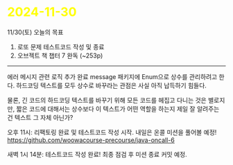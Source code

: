 # <span style="color:yellow">2024-11-30</span>

11/30(토) 오늘의 목표

1. 로또 문제 테스트코드 작성 및 종료
2. 오브젝트 책 챕터 7 완독 (~253p)

- - -

에러 메시지 관련 로직 추가 완료
message 패키지에 Enum으로 상수를 관리하려고 한다.
하드코딩 텍스트를 모두 상수로 바꾸라는 관점은 사실 아직 납득하기 힘들다.

물론, 긴 코드의 하드코딩 텍스트를 바꾸기 위해 모든 코드를 헤집고 다니는 것은 별로지만, 짧은 코드에 대해서는 상수보다 이 텍스트가 어떤 역할을 하는지 제일 잘 알려주는 건 텍스트 그 자체 아닌가?



오후 11시: 리팩토링 완료 및 테스트코드 작성 시작.
내일은 온콜 미션을 풀어볼 예정! https://github.com/woowacourse-precourse/java-oncall-6


새벽 1시 14분: 테스트코드 작성 완료!
최종 점검 후 미션 종료 커밋 예정.


